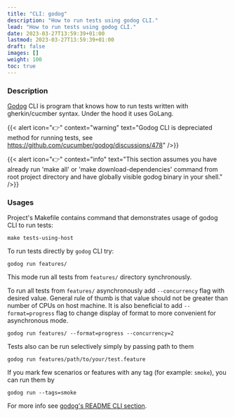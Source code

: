 ```yaml
---
title: "CLI: godog"
description: "How to run tests using godog CLI."
lead: "How to run tests using godog CLI."
date: 2023-03-27T13:59:39+01:00
lastmod: 2023-03-27T13:59:39+01:00
draft: false
images: []
weight: 100
toc: true
---
```


### Description
[Godog](https://github.com/cucumber/godog) CLI is program that knows how to run tests written with gherkin/cucmber syntax. Under the hood
it uses GoLang.

{{< alert icon="👉" context="warning" text="Godog CLI is depreciated method for running tests, see https://github.com/cucumber/godog/discussions/478" />}}

{{< alert icon="👉" context="info" text="This section assumes you have already run 'make all' or 'make download-dependencies' command from root project directory and have globally visible godog binary in your shell." />}}

### Usages
Project's Makefile contains command that demonstrates usage of godog CLI to run tests:
```shell
make tests-using-host
```

To run tests directly by `godog` CLI try:
```shell
godog run features/
```
This mode run all tests from `features/` directory synchronously.

To run all tests from `features/` asynchronously add `--concurrency` flag with desired value.
General rule of thumb is that value should not be greater than number of CPUs on host machine.
It is also beneficial to add `--format=progress` flag to change display of format to more convenient for asynchronous mode. 
```shell
godog run features/ --format=progress --concurrency=2
```

Tests also can be run selectively simply by passing path to them
```shell
godog run features/path/to/your/test.feature
```

If you mark few scenarios or features with any tag (for example: `smoke`), you can run them by
```shell
godog run --tags=smoke
```

For more info see [godog's README CLI section](https://github.com/cucumber/godog#cli-mode).